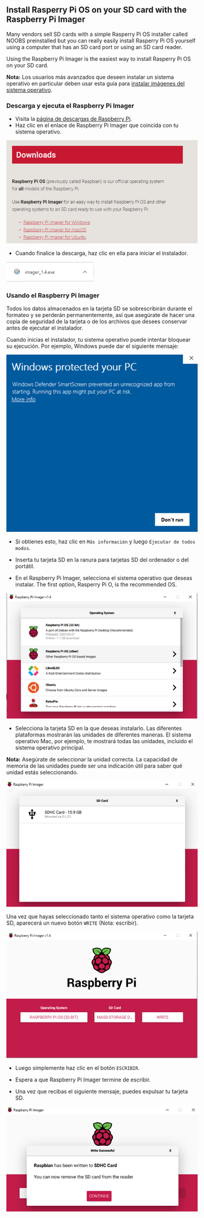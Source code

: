 ## Install Rasperry Pi OS on your SD card with the Raspberry Pi Imager

Many vendors sell SD cards with a simple Rasperry Pi OS installer called NOOBS preinstalled but you can really easily install Rasperry Pi OS yourself using a computer that has an SD card port or using an SD card reader.

Using the Raspberry Pi Imager is the easiest way to install Rasperry Pi OS on your SD card.

**Nota:** Los usuarios más avanzados que deseen instalar un sistema operativo en particular deben usar esta guía para [instalar imágenes del sistema operativo](https://www.raspberrypi.org/documentation/installation/installing-images/README.md).

### Descarga y ejecuta el Raspberry Pi Imager

+ Visita la [página de descargas de Raspberry Pi](https://www.raspberrypi.org/downloads).
+ Haz clic en el enlace de Raspberry Pi Imager que coincida con tu sistema operativo.

![Página de descargas](images/newInstaller_downloadsPage.png)

+ Cuando finalice la descarga, haz clic en ella para iniciar el instalador.

![Iniciar instalador](images/newInstaller_launchInstaller.png)

### Usando el Raspberry Pi Imager

Todos los datos almacenados en la tarjeta SD se sobrescribirán durante el formateo y se perderán permanentemente, así que asegúrate de hacer una copia de seguridad de la tarjeta o de los archivos que desees conservar antes de ejecutar el instalador.

Cuando inicias el instalador, tu sistema operativo puede intentar bloquear su ejecución. Por ejemplo, Windows puede dar el siguiente mensaje:

![Advertencia de Windows](images/newInstaller_windowsWarning.png)

+ Si obtienes esto, haz clic en `Más información` y luego `Ejecutar de todos modos`.

+ Inserta tu tarjeta SD en la ranura para tarjetas SD del ordenador o del portátil.

+ En el Raspberry Pi Imager, selecciona el sistema operativo que deseas instalar. The first option, Rasperry Pi O, is the recommended OS.

![Raspberry Pi Imager en ventanas](images/newInstaller_selectOS.png)

+ Selecciona la tarjeta SD en la que deseas instalarlo. Las diferentes plataformas mostrarán las unidades de diferentes maneras. El sistema operativo Mac, por ejemplo, te mostrará todas las unidades, incluido el sistema operativo principal.

**Nota:** Asegúrate de seleccionar la unidad correcta. La capacidad de memoria de las unidades puede ser una indicación útil para saber qué unidad estás seleccionando.

![Raspberry Pi Imager en ventanas](images/newInstaller_select-SDCard.png)

Una vez que hayas seleccionado tanto el sistema operativo como la tarjeta SD, aparecerá un nuevo botón `WRITE` (Nota: escribir).

![Raspberry Pi Imager en ventanas](images/newInstaller_osAndCardSelected.png)

+ Luego simplemente haz clic en el botón `ESCRIBIR`.

+ Espera a que Raspberry Pi Imager termine de escribir.

+ Una vez que recibas el siguiente mensaje, puedes expulsar tu tarjeta SD.

![Mensaje de Escritura con éxito](images/newInstaller_writeSuccessful.png)
